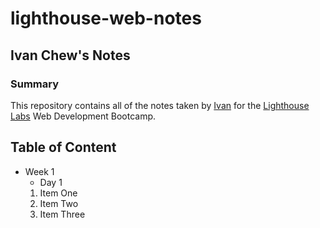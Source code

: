 # lighthouse-web-notes
## Ivan Chew's Notes
### Summary 

This repository contains all of the notes taken by [Ivan](https://github.com/trickstyle89/lighthouse-web-notes.git) for the [Lighthouse Labs](https://www.lighthouselabs.ca/) Web Development Bootcamp.

## Table of Content
* Week 1
  * Day 1
  1. Item One
  2. Item Two
  3. Item Three
